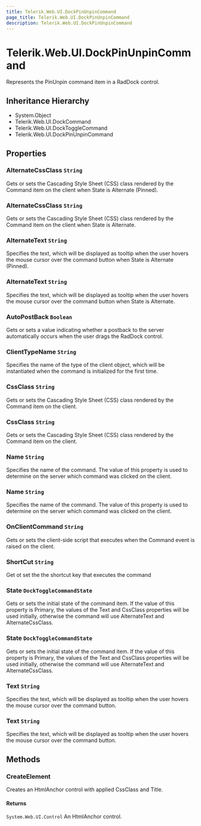 ```yaml
---
title: Telerik.Web.UI.DockPinUnpinCommand
page_title: Telerik.Web.UI.DockPinUnpinCommand
description: Telerik.Web.UI.DockPinUnpinCommand
---
```


# Telerik.Web.UI.DockPinUnpinCommand

Represents the PinUnpin command item in a RadDock control.

## Inheritance Hierarchy

* System.Object
* Telerik.Web.UI.DockCommand
* Telerik.Web.UI.DockToggleCommand
* Telerik.Web.UI.DockPinUnpinCommand

## Properties

###  AlternateCssClass `String`

Gets or sets the Cascading Style Sheet (CSS) class rendered by the Command item
            on the client when State is Alternate (Pinned).

###  AlternateCssClass `String`

Gets or sets the Cascading Style Sheet (CSS) class rendered by the Command item
            on the client when State is Alternate.

###  AlternateText `String`

Specifies the text, which will be displayed as tooltip when the user
            hovers the mouse cursor over the command button when State is Alternate (Pinned).

###  AlternateText `String`

Specifies the text, which will be displayed as tooltip when the user
            hovers the mouse cursor over the command button when State is Alternate.

###  AutoPostBack `Boolean`

Gets or sets a value indicating whether a postback to the server 
            automatically occurs when the user drags the RadDock control.

###  ClientTypeName `String`

Specifies the name of the type of the client object, which 
            will be instantiated when the command is initialized for the first time.

###  CssClass `String`

Gets or sets the Cascading Style Sheet (CSS) class rendered by the Command item
            on the client.

###  CssClass `String`

Gets or sets the Cascading Style Sheet (CSS) class rendered by the Command item
            on the client.

###  Name `String`

Specifies the name of the command. The value of this property is used 
            to determine on the server which command was clicked on the client.

###  Name `String`

Specifies the name of the command. The value of this property is used 
            to determine on the server which command was clicked on the client.

###  OnClientCommand `String`

Gets or sets the client-side script that executes when the Command event is raised
            on the client.

###  ShortCut `String`

Get ot set the the shortcut key that executes the command

###  State `DockToggleCommandState`

Gets or sets the initial state of the command item. If the value of this property
            is Primary, the values of the Text and CssClass properties will be used initially,
            otherwise the command will use AlternateText and AlternateCssClass.

###  State `DockToggleCommandState`

Gets or sets the initial state of the command item. If the value of this property
            is Primary, the values of the Text and CssClass properties will be used initially,
            otherwise the command will use AlternateText and AlternateCssClass.

###  Text `String`

Specifies the text, which will be displayed as tooltip when the user
            hovers the mouse cursor over the command button.

###  Text `String`

Specifies the text, which will be displayed as tooltip when the user
            hovers the mouse cursor over the command button.

## Methods

###  CreateElement

Creates an HtmlAnchor control with applied CssClass and Title.

#### Returns

`System.Web.UI.Control` An HtmlAnchor control.

